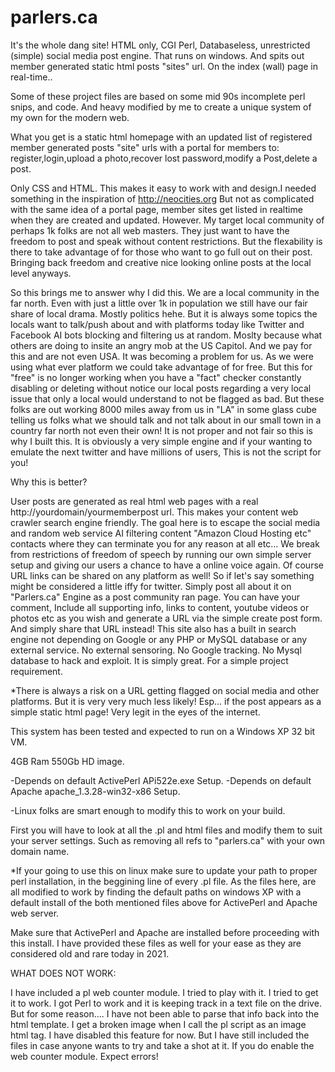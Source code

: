 # parlers.ca
It's the whole dang site! HTML only, CGI Perl, Databaseless,  unrestricted (simple) social media post engine. That runs on windows. And spits out member generated static html posts "sites" url. On the index (wall) page in real-time..

Some of these project files are based on some mid 90s incomplete perl snips, and code. And heavy modified by me to create a unique system of my own for the modern web.

What you get is a static html homepage with an updated list of registered member generated posts "site" urls with a portal for members to:  register,login,upload a photo,recover lost password,modify a Post,delete a post.

Only CSS and HTML. This makes it easy to work with and design.I needed something in the inspiration of http://neocities.org But not as complicated with the same idea of a portal page, member sites get listed in realtime when they are created and updated. However. My target local community of perhaps 1k folks are not all web masters. They just want to have the freedom to post and speak without content restrictions. But the flexability is there to take advantage of for those who want to go full out on their post. Bringing back freedom and creative nice looking online posts at the local level anyways. 

So this brings me to answer why I did this. We are a local community in the far north. Even with just a little over 1k in population we still have our fair share of local drama. Mostly politics hehe. But it is always some topics the locals want to talk/push about and with platforms today like Twitter and Facebook AI bots blocking and filtering us at random. Moslty because what others are doing to insite an angry mob at the US Capitol. And we pay for this and are not even USA. It was becoming a problem for us. As we were using what ever platform we could take advantage of for free. But this for "free" is no longer working when you have a "fact" checker constantly disabling or deleting without notice our local posts regarding a very local issue that only a local would understand to not be flagged as bad. But these folks are out working 8000 miles away from us in "LA" in some glass cube telling us folks what we should talk and not talk about in our small town in a country far north not even their own! It is not proper and not fair so this is why I built this. It is obviously a very simple engine and if your wanting to emulate the next twitter and have millions of users, This is not the script for you!

Why this is better?

User posts are generated as real html web pages with a real http://yourdomain/yourmemberpost url. This makes your content web crawler search engine friendly. The goal here is to escape the social media and random web service AI filtering content "Amazon Cloud Hosting etc" contacts where they can terminate you for any reason at all etc... We break from restrictions of freedom of speech by running our own simple server setup and giving our users a chance to have a online voice again. Of course URL links can be shared on any platform as well! So if let's say something might be considered a little iffy for twitter. Simply post all about it on "Parlers.ca" Engine as a post community ran page. You can have your comment, Include all supporting info, links to content, youtube videos or photos etc as you wish and generate a URL via the simple create post form. And simply share that URL instead! This site also has a built in search engine not depending on Google or any PHP or MySQL database or any external service. No external sensoring. No Google tracking. No Mysql database to hack and exploit. It is simply great. For a simple project requirement.

*There is always a risk on a URL getting flagged on social media and other platforms. But it is very very much less likely! Esp... if the post appears as a simple static html page! Very legit in the eyes of the internet. 

This system has been tested and expected to run on a Windows XP 32 bit VM.

4GB Ram
550Gb HD image.

-Depends on default ActivePerl APi522e.exe Setup.
-Depends on default Apache apache_1.3.28-win32-x86 Setup.

-Linux folks are smart enough to modify this to work on your build.

First you will have to look at all the .pl and html files and modify them to suit your server settings. Such as removing all refs to "parlers.ca" with your own domain name.

*If your going to use this on linux make sure to update your path to proper perl installation, in the beggining line of every .pl file. As the files here, are all modified to work by finding the default paths on windows XP with a default install of the both mentioned files above for ActivePerl and Apache web server.

Make sure that ActivePerl and Apache are installed before proceeding with this install. I have provided these files as well for your ease as they are considered old and rare today in 2021.

WHAT DOES NOT WORK:

I have included a pl web counter module. I tried to play with it. I tried to get it to work. I got Perl to work and it is keeping track in a text file on the drive. But for some reason.... I have not been able to parse that info back into the html template. I get a broken image when I call the pl script as an image html tag. I have disabled this feature for now. But I have still included the files in case anyone wants to try and take a shot at it. If you do enable the web counter module. Expect errors!













